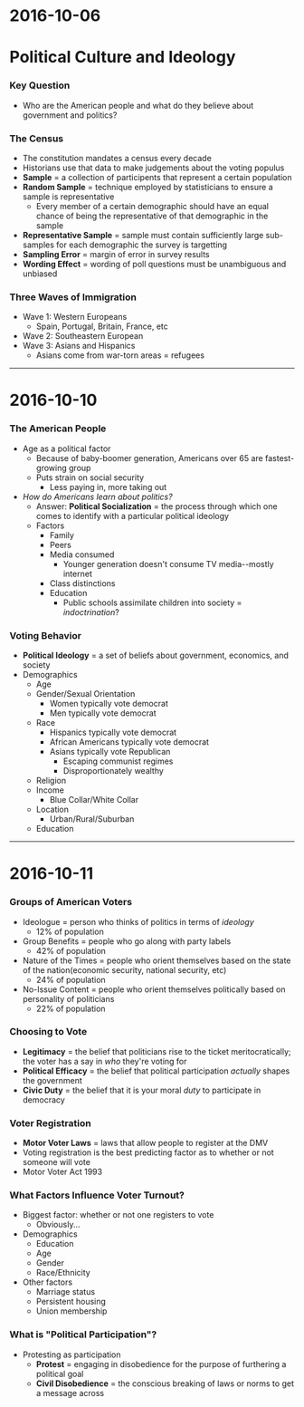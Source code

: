 # 2016-10-06

# Political Culture and Ideology

### Key Question
- Who are the American people and what do they believe about government and politics?

### The Census
- The constitution mandates a census every decade
- Historians use that data to make judgements about the voting populus
- **Sample** = a collection of participents that represent a certain population
- **Random Sample** = technique employed by statisticians to ensure a sample is representative
    * Every member of a certain demographic should have an equal chance of being the representative of that demographic in the sample
- **Representative Sample** = sample must contain sufficiently large sub-samples for each demographic the survey is targetting
- **Sampling Error** = margin of error in survey results
- **Wording Effect** = wording of poll questions must be unambiguous and unbiased

### Three Waves of Immigration
- Wave 1: Western Europeans
    * Spain, Portugal, Britain, France, etc
- Wave 2: Southeastern European
- Wave 3: Asians and Hispanics
    * Asians come from war-torn areas = refugees

---

# 2016-10-10

### The American People
- Age as a political factor
    * Because of baby-boomer generation, Americans over 65 are fastest-growing group
    * Puts strain on social security
        + Less paying in, more taking out
- *How do Americans learn about politics?*
    * Answer: **Political Socialization** = the process through which one comes to identify with a particular political ideology
    * Factors
        + Family
        + Peers
        + Media consumed
            - Younger generation doesn't consume TV media--mostly internet
        + Class distinctions
        + Education
            - Public schools assimilate children into society = *indoctrination*?

### Voting Behavior
- **Political Ideology** = a set of beliefs about government, economics, and society
- Demographics
    * Age
    * Gender/Sexual Orientation
        + Women typically vote democrat
        + Men typically vote democrat
    * Race
        + Hispanics typically vote democrat
        + African Americans typically vote democrat
        + Asians typically vote Republican
            - Escaping communist regimes
            - Disproportionately wealthy
    * Religion
    * Income
        + Blue Collar/White Collar
    * Location
        + Urban/Rural/Suburban
    * Education

---

# 2016-10-11

### Groups of American Voters
- Ideologue = person who thinks of politics in terms of *ideology*
    * 12% of population
- Group Benefits = people who go along with party labels
    * 42% of population
- Nature of the Times = people who orient themselves based on the state of the nation(economic security, national security, etc)
    * 24% of population
- No-Issue Content = people who orient themselves politically based on personality of politicians
    * 22% of population

### Choosing to Vote
- **Legitimacy** = the belief that politicians rise to the ticket meritocratically; the voter has a say in *who* they're voting for
- **Political Efficacy** = the belief that political participation *actually* shapes the government
- **Civic Duty** = the belief that it is your moral *duty* to participate in democracy

### Voter Registration
- **Motor Voter Laws** = laws that allow people to register at the DMV
- Voting registration is the best predicting factor as to whether or not someone will vote
- Motor Voter Act 1993

### What Factors Influence Voter Turnout?
- Biggest factor: whether or not one registers to vote
    * Obviously...
- Demographics
    * Education
    * Age
    * Gender
    * Race/Ethnicity
- Other factors
    * Marriage status
    * Persistent housing
    * Union membership

### What is "Political Participation"?
- Protesting as participation
    * **Protest** = engaging in disobedience for the purpose of furthering a political goal
    * **Civil Disobedience** = the conscious breaking of laws or norms to get a message across


